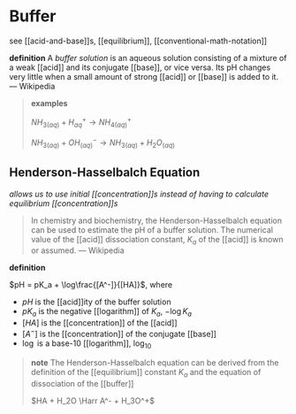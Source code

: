 # Buffer

see [[acid-and-base]]s, [[equilibrium]], [[conventional-math-notation]]

**definition** A _buffer solution_ is an aqueous solution consisting of a mixture of a weak [[acid]] and its conjugate [[base]], or vice versa. Its pH changes very little when a small amount of strong [[acid]] or [[base]] is added to it. &mdash; Wikipedia

> **examples**
>
> $NH_{3(aq)} + H^+_{aq} \to NH_{4(aq)}^+$
>
> $NH_{3(aq)} + OH^-_{(aq)} \to NH_{3(aq)} + H_2O_{(aq)}$

## Henderson-Hasselbalch Equation

_allows us to use initial [[concentration]]s instead of having to calculate equilibrium [[concentration]]s_

> In chemistry and biochemistry, the Henderson-Hasselbalch equation can be used to estimate the pH of a buffer solution. The numerical value of the [[acid]] dissociation constant, $K_a$ of the [[acid]] is known or assumed. &mdash; Wikipedia

**definition**

$pH = pK_a + \log\frac{[A^-]}{[HA]}$, where

- $pH$ is the [[acid]]ity of the buffer solution
- $pK_a$ is the negative [[logarithm]] of $K_a$, $-\log K_a$
- $[HA]$ is the [[concentration]] of the [[acid]]
- $[A^-]$ is the [[concentration]] of the conjugate [[base]]
- $\log$ is a base-10 [[logarithm]], $\log_{10}$

> **note** The Henderson-Hasselbalch equation can be derived from the definition of the [[equilibrium]] constant $K_a$ and the equation of dissociation of the [[buffer]]
>
> $HA + H_2O \Harr A^- + H_3O^+$
